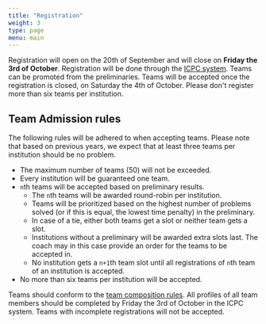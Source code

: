 ```yaml
---
title: "Registration"
weight: 3
type: page
menu: main
---
```


Registration will open on the 20th of September and will close on **Friday the 3rd of October**.
Registration will be done through the [ICPC system](https://icpc.global/regionals/finder/BAPC-2026).
Teams can be promoted from the preliminaries.
Teams will be accepted once the registration is closed, on Saturday the 4th of October.
Please don't register more than six teams per institution.

## Team Admission rules

The following rules will be adhered to when accepting teams. Please note that based on previous years, we expect that
at least three teams per institution should be no problem.

* The maximum number of teams (50) will not be exceeded.
* Every institution will be guaranteed one team.
* `n`th teams will be accepted based on preliminary results.
    - The `n`th teams will be awarded round-robin per institution.
    - Teams will be prioritized based on the highest number of problems solved (or if this is equal, the lowest time penalty) in the preliminary.
    - In case of a tie, either both teams get a slot or neither team gets a slot.
    - Institutions without a preliminary will be awarded extra slots last. The coach may in this case provide an order for the teams to be accepted in.
    - No institution gets a `n+1`th team slot until all registrations of `n`th team of an institution is accepted.
* No more than six teams per institution will be accepted.

Teams should conform to the [team composition rules](/rules/#team-composition).
All profiles of all team members should be completed by Friday the 3rd of October in the ICPC system.
Teams with incomplete registrations will not be accepted.
